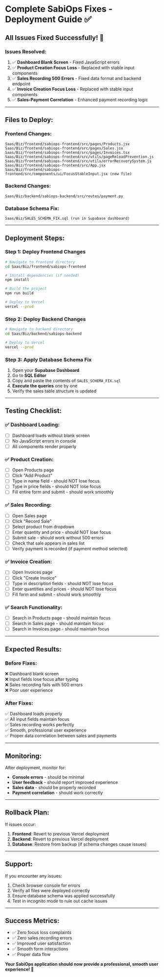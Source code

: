 # Complete SabiOps Fixes - Deployment Guide ✅

## All Issues Fixed Successfully! 🎉

### **Issues Resolved:**
1. ✅ **Dashboard Blank Screen** - Fixed JavaScript errors
2. ✅ **Product Creation Focus Loss** - Replaced with stable input components
3. ✅ **Sales Recording 500 Errors** - Fixed data format and backend endpoint
4. ✅ **Invoice Creation Focus Loss** - Replaced with stable input components
5. ✅ **Sales-Payment Correlation** - Enhanced payment recording logic

---

## **Files to Deploy:**

### **Frontend Changes:**
```
Saas/Biz/frontend/sabiops-frontend/src/pages/Products.jsx
Saas/Biz/frontend/sabiops-frontend/src/pages/Sales.jsx
Saas/Biz/frontend/sabiops-frontend/src/pages/Invoices.tsx
Saas/Biz/frontend/sabiops-frontend/src/utils/pageReloadPrevention.js
Saas/Biz/frontend/sabiops-frontend/src/utils/errorRecoverySystem.js
Saas/Biz/frontend/sabiops-frontend/src/App.jsx
Saas/Biz/frontend/sabiops-frontend/src/components/ui/FocusStableInput.jsx (new file)
```

### **Backend Changes:**
```
Saas/Biz/backend/sabiops-backend/src/routes/payment.py
```

### **Database Schema Fix:**
```
Saas/Biz/SALES_SCHEMA_FIX.sql (run in Supabase dashboard)
```

---

## **Deployment Steps:**

### **Step 1: Deploy Frontend Changes**
```bash
# Navigate to frontend directory
cd Saas/Biz/frontend/sabiops-frontend

# Install dependencies (if needed)
npm install

# Build the project
npm run build

# Deploy to Vercel
vercel --prod
```

### **Step 2: Deploy Backend Changes**
```bash
# Navigate to backend directory
cd Saas/Biz/backend/sabiops-backend

# Deploy to Vercel
vercel --prod
```

### **Step 3: Apply Database Schema Fix**
1. Open your **Supabase Dashboard**
2. Go to **SQL Editor**
3. Copy and paste the contents of `SALES_SCHEMA_FIX.sql`
4. **Execute the queries** one by one
5. Verify the sales table structure is updated

---

## **Testing Checklist:**

### **✅ Dashboard Loading:**
- [ ] Dashboard loads without blank screen
- [ ] No JavaScript errors in console
- [ ] All components render properly

### **✅ Product Creation:**
- [ ] Open Products page
- [ ] Click "Add Product"
- [ ] Type in name field - should NOT lose focus
- [ ] Type in price fields - should NOT lose focus
- [ ] Fill entire form and submit - should work smoothly

### **✅ Sales Recording:**
- [ ] Open Sales page
- [ ] Click "Record Sale"
- [ ] Select product from dropdown
- [ ] Enter quantity and price - should NOT lose focus
- [ ] Submit sale - should work without 500 errors
- [ ] Check that sale appears in sales list
- [ ] Verify payment is recorded (if payment method selected)

### **✅ Invoice Creation:**
- [ ] Open Invoices page
- [ ] Click "Create Invoice"
- [ ] Type in description fields - should NOT lose focus
- [ ] Enter quantities and prices - should NOT lose focus
- [ ] Fill form and submit - should work smoothly

### **✅ Search Functionality:**
- [ ] Search in Products page - should maintain focus
- [ ] Search in Sales page - should maintain focus
- [ ] Search in Invoices page - should maintain focus

---

## **Expected Results:**

### **Before Fixes:**
❌ Dashboard blank screen  
❌ Input fields lose focus after typing  
❌ Sales recording fails with 500 errors  
❌ Poor user experience  

### **After Fixes:**
✅ Dashboard loads properly  
✅ All input fields maintain focus  
✅ Sales recording works perfectly  
✅ Smooth, professional user experience  
✅ Proper data correlation between sales and payments  

---

## **Monitoring:**

After deployment, monitor for:
- **Console errors** - should be minimal
- **User feedback** - should report improved experience
- **Sales data** - should be properly recorded
- **Payment correlation** - should work correctly

---

## **Rollback Plan:**

If issues occur:
1. **Frontend**: Revert to previous Vercel deployment
2. **Backend**: Revert to previous Vercel deployment  
3. **Database**: Restore from backup (if schema changes cause issues)

---

## **Support:**

If you encounter any issues:
1. Check browser console for errors
2. Verify all files were deployed correctly
3. Ensure database schema was applied successfully
4. Test in incognito mode to rule out cache issues

---

## **Success Metrics:**

- ✅ Zero focus loss complaints
- ✅ Zero sales recording errors  
- ✅ Improved user satisfaction
- ✅ Smooth form interactions
- ✅ Proper data flow

**Your SabiOps application should now provide a professional, smooth user experience! 🚀**